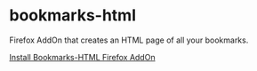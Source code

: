 # bookmarks-html

Firefox AddOn that creates an HTML page of all your bookmarks.

[Install Bookmarks-HTML Firefox AddOn](bookmarks_html-1.0-an+fx.xpi)


